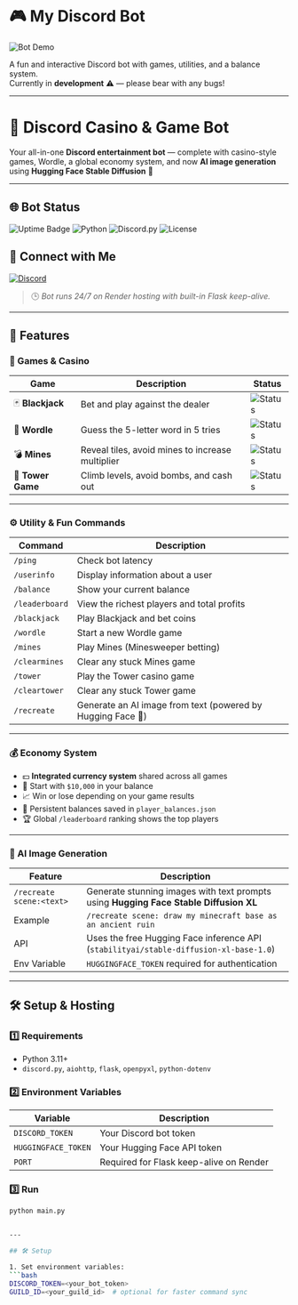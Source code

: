 # 🎮 My Discord Bot

![Bot Demo](https://media0.giphy.com/media/v1.Y2lkPTc5MGI3NjExOHoxZ28xa2RlaHBra3NrOWRyZjQ3NWtjc3gycmdmbHR4YW1kbWNrZiZlcD12MV9pbnRlcm5hbF9naWZfYnlfaWQmY3Q9Zw/Kb3VjUXG7pHLPsTUbK/giphy.gif)

A fun and interactive Discord bot with games, utilities, and a balance system.  
Currently in **development** ⚠️ — please bear with any bugs!  

---

# 🤖 Discord Casino & Game Bot

Your all-in-one **Discord entertainment bot** — complete with casino-style games, Wordle, a global economy system, and now **AI image generation** using **Hugging Face Stable Diffusion** 🎨

---

## 🌐 Bot Status
![Uptime Badge](https://img.shields.io/uptimerobot/ratio/7/m795748201-4d9d0bba1a7c91f88962d4a1?label=Uptime&logo=discord&color=brightgreen)
![Python](https://img.shields.io/badge/Python-3.11+-blue?logo=python)
![Discord.py](https://img.shields.io/badge/Discord.py-2.3+-5865F2?logo=discord)
![License](https://img.shields.io/badge/License-MIT-green)

## 💬 Connect with Me

[![Discord](https://img.shields.io/badge/Discord-Message%20Me-7289DA?logo=discord&logoColor=white)](https://discord.com/users/868504267927986197)

> 🕒 *Bot runs 24/7 on Render hosting with built-in Flask keep-alive.*

---

## 🌟 Features

### 🎲 Games & Casino

| Game | Description | Status |
|------|--------------|--------|
| 🃏 **Blackjack** | Bet and play against the dealer | ![Status](https://img.shields.io/badge/✔-Available-brightgreen) |
| 🧩 **Wordle** | Guess the 5-letter word in 5 tries | ![Status](https://img.shields.io/badge/✔-Available-brightgreen) |
| 💣 **Mines** | Reveal tiles, avoid mines to increase multiplier | ![Status](https://img.shields.io/badge/✔-Available-brightgreen) |
| 🧱 **Tower Game** | Climb levels, avoid bombs, and cash out | ![Status](https://img.shields.io/badge/✔-Available-brightgreen) |

---

### ⚙️ Utility & Fun Commands

| Command | Description |
|---------|-------------|
| `/ping` | Check bot latency |
| `/userinfo` | Display information about a user |
| `/balance` | Show your current balance |
| `/leaderboard` | View the richest players and total profits |
| `/blackjack` | Play Blackjack and bet coins |
| `/wordle` | Start a new Wordle game |
| `/mines` | Play Mines (Minesweeper betting) |
| `/clearmines` | Clear any stuck Mines game |
| `/tower` | Play the Tower casino game |
| `/cleartower` | Clear any stuck Tower game |
| `/recreate` | Generate an AI image from text (powered by Hugging Face 🎨) |

---

### 💰 Economy System

- 💵 **Integrated currency system** shared across all games  
- 💎 Start with `$10,000` in your balance  
- 📈 Win or lose depending on your game results  
- 🏦 Persistent balances saved in `player_balances.json`  
- 🏆 Global `/leaderboard` ranking shows the top players  

---

### 🧠 AI Image Generation

| Feature | Description |
|----------|--------------|
| `/recreate scene:<text>` | Generate stunning images with text prompts using **Hugging Face Stable Diffusion XL** |
| Example | `/recreate scene: draw my minecraft base as an ancient ruin` |
| API | Uses the free Hugging Face inference API (`stabilityai/stable-diffusion-xl-base-1.0`) |
| Env Variable | `HUGGINGFACE_TOKEN` required for authentication |

---

## 🛠️ Setup & Hosting

### 1️⃣ Requirements
- Python 3.11+
- `discord.py`, `aiohttp`, `flask`, `openpyxl`, `python-dotenv`

### 2️⃣ Environment Variables
| Variable | Description |
|-----------|--------------|
| `DISCORD_TOKEN` | Your Discord bot token |
| `HUGGINGFACE_TOKEN` | Your Hugging Face API token |
| `PORT` | Required for Flask keep-alive on Render |

### 3️⃣ Run
```bash
python main.py


---

## 🛠 Setup

1. Set environment variables:
```bash
DISCORD_TOKEN=<your_bot_token>
GUILD_ID=<your_guild_id>  # optional for faster command sync







